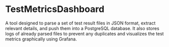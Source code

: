 # TestMetricsDashboard

A tool designed to parse a set of test result files in JSON format, extract relevant details, and push them into a PostgreSQL database. It also stores logs of already parsed files to prevent any duplicates and visualizes the test metrics graphically using Grafana.
